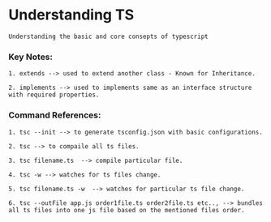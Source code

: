 # Understanding TS

    Understanding the basic and core consepts of typescript

### Key Notes:

    1. extends --> used to extend another class - Known for Inheritance.

    2. implements --> used to implements same as an interface structure with required properties.

### Command References:

    1. tsc --init --> to generate tsconfig.json with basic configurations.

    2. tsc --> to compaile all ts files.

    3. tsc filename.ts  --> compile particular file.

    4. tsc -w --> watches for ts files change.

    5. tsc filename.ts -w  --> watches for particular ts file change.

    6. tsc --outFile app.js order1file.ts order2file.ts etc.., --> bundles all ts files into one js file based on the mentioned files order.
